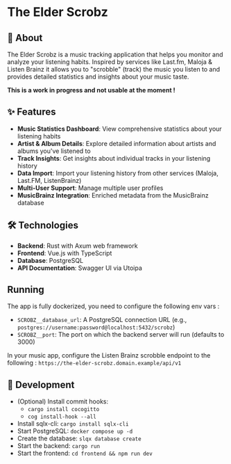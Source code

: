 # The Elder Scrobz

## 🎵 About

The Elder Scrobz is a music tracking application that helps you monitor and analyze your listening habits. Inspired by services like Last.fm, Maloja & Listen Brainz it allows you to "scrobble" (track) the music you listen to and provides detailed statistics and insights about your music taste.

**This is a work in progress and not usable at the moment !**

## ✨ Features

- **Music Statistics Dashboard**: View comprehensive statistics about your listening habits
- **Artist & Album Details**: Explore detailed information about artists and albums you've listened to
- **Track Insights**: Get insights about individual tracks in your listening history
- **Data Import**: Import your listening history from other services (Maloja, Last.FM, ListenBrainz)
- **Multi-User Support**: Manage multiple user profiles
- **MusicBrainz Integration**: Enriched metadata from the MusicBrainz database

## 🛠️ Technologies

- **Backend**: Rust with Axum web framework
- **Frontend**: Vue.js with TypeScript
- **Database**: PostgreSQL
- **API Documentation**: Swagger UI via Utoipa

## Running

The app is fully dockerized, you need to configure the following env vars :

- `SCROBZ__database_url`: A PostgreSQL connection URL (e.g., `postgres://username:password@localhost:5432/scrobz`)
- `SCROBZ__port`: The port on which the backend server will run (defaults to 3000)

In your music app, configure the Listen Brainz scrobble endpoint to the following : `https://the-elder-scrobz.domain.example/api/v1`

## 🚀 Development

- (Optional) Install commit hooks: 
  - `cargo install cocogitto`
  - `cog install-hook --all`
- Install sqlx-cli: `cargo install sqlx-cli`
- Start PostgreSQL: `docker compose up -d`
- Create the database: `slqx database create`
- Start the backend: `cargo run`
- Start the frontend: `cd frontend && npm run dev`
